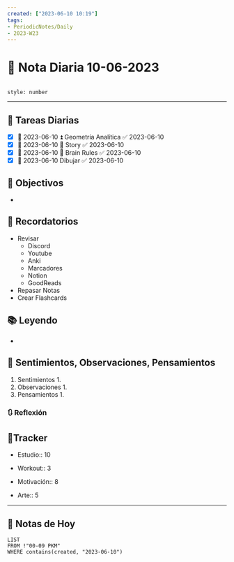 ```yaml
---
created: ["2023-06-10 10:19"]
tags:
- PeriodicNotes/Daily
- 2023-W23
---
```


# 📅 Nota Diaria 10-06-2023
```toc

style: number

```

---
## 🔷 Tareas Diarias
- [x] 📅 2023-06-10 ⏫ Geometría Analítica ✅ 2023-06-10
- [x] 📅 2023-06-10 🔼 Story ✅ 2023-06-10
- [x] 📅 2023-06-10 🔽 Brain Rules ✅ 2023-06-10
- [x] 📅 2023-06-10 Dibujar ✅ 2023-06-10

## 🎯 Objectivos
- 
## 📕 Recordatorios
- Revisar
	- Discord
	- Youtube
	- Anki
	- Marcadores
	- Notion
	- GoodReads
- Repasar Notas
- Crear Flashcards

## 📚 Leyendo
- 
## 💬 Sentimientos, Observaciones, Pensamientos 
1. Sentimientos
	1. 
2. Observaciones
	1. 
3. Pensamientos
	1. 
### 🔃 Reflexión

## 🔷Tracker

- Estudio:: 10

- Workout:: 3

- Motivación:: 8

- Arte:: 5
---

## 📅 Notas de Hoy
```dataview
LIST 
FROM !"00-09 PKM" 
WHERE contains(created, "2023-06-10")
```